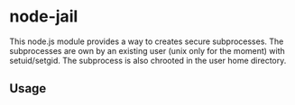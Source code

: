 node-jail
=========
This node.js module provides a way to creates secure subprocesses.
The subprocesses are own by an existing user (unix only for the moment) with setuid/setgid. The subprocess is also chrooted in the user home directory.

Usage
-----

